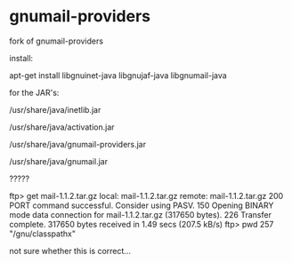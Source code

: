 gnumail-providers
=================

fork of gnumail-providers


install:


apt-get install  libgnuinet-java libgnujaf-java libgnumail-java


for the JAR's:


/usr/share/java/inetlib.jar

/usr/share/java/activation.jar

/usr/share/java/gnumail-providers.jar

/usr/share/java/gnumail.jar




?????

ftp> get mail-1.1.2.tar.gz
local: mail-1.1.2.tar.gz remote: mail-1.1.2.tar.gz
200 PORT command successful. Consider using PASV.
150 Opening BINARY mode data connection for mail-1.1.2.tar.gz (317650 bytes).
226 Transfer complete.
317650 bytes received in 1.49 secs (207.5 kB/s)
ftp> pwd
257 "/gnu/classpathx"


not sure whether this is correct...
